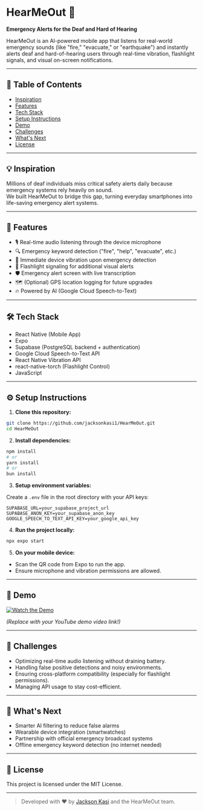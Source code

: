 # HearMeOut 🚨

**Emergency Alerts for the Deaf and Hard of Hearing**

HearMeOut is an AI-powered mobile app that listens for real-world emergency sounds (like "fire," "evacuate," or "earthquake") and instantly alerts deaf and hard-of-hearing users through real-time vibration, flashlight signals, and visual on-screen notifications.

---

## 📖 Table of Contents

- [Inspiration](#inspiration)
- [Features](#features)
- [Tech Stack](#tech-stack)
- [Setup Instructions](#setup-instructions)
- [Demo](#demo)
- [Challenges](#challenges)
- [What's Next](#whats-next)
- [License](#license)

---

## 💡 Inspiration

Millions of deaf individuals miss critical safety alerts daily because emergency systems rely heavily on sound.  
We built HearMeOut to bridge this gap, turning everyday smartphones into life-saving emergency alert systems.

---

## 🚀 Features

- 🎙️ Real-time audio listening through the device microphone
- 🔍 Emergency keyword detection ("fire", "help", "evacuate", etc.)
- 📳 Immediate device vibration upon emergency detection
- 🔦 Flashlight signaling for additional visual alerts
- 🛡️ Emergency alert screen with live transcription
- 🗺️ (Optional) GPS location logging for future upgrades
- 🔥 Powered by AI (Google Cloud Speech-to-Text)

---

## 🛠️ Tech Stack

- React Native (Mobile App)
- Expo
- Supabase (PostgreSQL backend + authentication)
- Google Cloud Speech-to-Text API
- React Native Vibration API
- react-native-torch (Flashlight Control)
- JavaScript

---

## ⚙️ Setup Instructions

1. **Clone this repository:**

```bash
git clone https://github.com/jacksonkasi1/HearMeOut.git
cd HearMeOut
```

2. **Install dependencies:**

```bash
npm install
# or
yarn install
# or
bun install
```

3. **Setup environment variables:**

Create a `.env` file in the root directory with your API keys:

```env
SUPABASE_URL=your_supabase_project_url
SUPABASE_ANON_KEY=your_supabase_anon_key
GOOGLE_SPEECH_TO_TEXT_API_KEY=your_google_api_key
```

4. **Run the project locally:**

```bash
npx expo start
```

5. **On your mobile device:**

- Scan the QR code from Expo to run the app.
- Ensure microphone and vibration permissions are allowed.

---

## 🎥 Demo

[![Watch the Demo](https://img.youtube.com/vi/yourdemoid/maxresdefault.jpg)](https://www.youtube.com/watch?v=yourdemoid)

_(Replace with your YouTube demo video link!)_

---

## 🧠 Challenges

- Optimizing real-time audio listening without draining battery.
- Handling false positive detections and noisy environments.
- Ensuring cross-platform compatibility (especially for flashlight permissions).
- Managing API usage to stay cost-efficient.

---

## 🌱 What's Next

- Smarter AI filtering to reduce false alarms
- Wearable device integration (smartwatches)
- Partnership with official emergency broadcast systems
- Offline emergency keyword detection (no internet needed)

---

## 📄 License

This project is licensed under the MIT License.

---

> Developed with ❤️ by [Jackson Kasi](https://github.com/jacksonkasi1) and the HearMeOut team.
